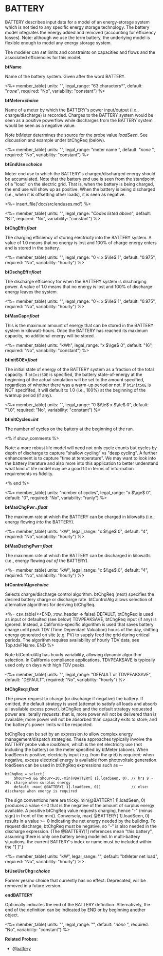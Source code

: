 # BATTERY

BATTERY describes input data for a model of an energy-storage system which is not tied to any specific energy storage technology. The battery model integrates the energy added and removed (accounting for efficiency losses). Note: although we use the term battery, the underlying model is flexible enough to model any energy storage system.

The modeler can set limits and constraints on capacities and flows and the associated efficiencies for this model.

**btName**

Name of the battery system. Given after the word BATTERY.

<%= member_table(
  units: "",
  legal_range: "63 characters*",
  default: "*none*",
  required: "No",
  variability: "constant")
  %>

**btMeter=*choice***

Name of a meter by which the BATTERY's power input/output (i.e., charge/discharge) is recorded. Charges to the BATTERY system would be seen as a positive powerflow while discharges from the BATTERY system would be seen as a negative value.

Note btMeter determines the source for the probe value *loadSeen*.  See discussion and example under btChgReq (below).

<%= member_table(
  units: "",
  legal_range: "meter name ",
  default: "*none* ",
  required: "No",
  variability: "constant")
  %>

**btEndUse=*choice***

Meter end use to which the BATTERY's charged/discharged energy should be accumulated. Note that the battery end use is seen from the standpoint of a "load" on the electric grid. That is, when the battery is being charged, the end use will show up as positive. When the battery is being discharged (i.e., when it is offsetting other loads), it is seen as negative.

<%= insert_file('doc/src/enduses.md') %>

<%= member_table(
  units: "",
  legal_range: "*Codes listed above*",
  default: "BT",
  required: "No",
  variability: "constant")
  %>

**btChgEff=*float***

The charging efficiency of storing electricity into the BATTERY system. A value of 1.0 means that no energy is lost and 100% of charge energy enters and is stored in the battery.

<%= member_table(
  units: "",
  legal_range: "0 < x $\\le$ 1",
  default: "0.975",
  required: "No",
  variability: "hourly")
  %>

**btDschgEff=*float***

The discharge efficiency for when the BATTERY system is discharging power. A value of 1.0 means that no energy is lost and 100% of discharge energy leaves the system.

<%= member_table(
  units: "",
  legal_range: "0 < x $\\le$ 1",
  default: "0.975",
  required: "No",
  variability: "hourly")
  %>

**btMaxCap=*float***

This is the maximum amount of energy that can be stored in the BATTERY system in kilowatt-hours. Once the BATTERY has reached its maximum capacity, no additional energy will be stored.

<%= member_table(
  units: "kWh",
  legal_range: "x $\\ge$ 0",
  default: "16",
  required: "No",
  variability: "constant")
  %>

**btInitSOE=*float***

The initial state of energy of the BATTERY system as a fraction of the total capacity. If `btInitSOE` is specified, the battery state-of-energy at the beginning of the actual simulation will be set to the amount specified, regardless of whether there was a warm-up period or not. If `btInitSOE` is NOT specififed, it will default to 1.0 (i.e., 100%) at the beginning of the warmup period (if any).

<%= member_table(
  units: "",
  legal_range: "0 $\\le$ x $\\le$ 0",
  default: "1.0",
  required: "No",
  variability: "constant")
  %>

**btInitCycles=*int***

The number of cycles on the battery at the beginning of the run.

<% if show_comments %>

Note: a more robust life model will need not only cycle counts but cycles by depth of discharge to capture "shallow cycling" vs "deep cycling". A further enhancement is to capture "time at temperature". We may want to look into the battery literature and also more into this application to better understand what kind of life model may be a good fit in terms of information requirements vs fidelity.

<% end %>

<%= member_table(
  units: "number of cycles",
  legal_range: "x $\\ge$ 0",
  default: "0",
  required: "No",
  variability: "runly")
  %>

**btMaxChgPwr=*float***

The maximum rate at which the BATTERY can be charged in kilowatts (i.e., energy flowing *into* the BATTERY).

<%= member_table(
  units: "kW",
  legal_range: "x $\\ge$ 0",
  default: "4",
  required: "No",
  variability: "hourly")
  %>

**btMaxDschgPwr=*float***

The maximum rate at which the BATTERY can be discharged in kilowatts (i.e., energy flowing *out of* the BATTERY).

<%= member_table(
  units: "kW",
  legal_range: "x $\\ge$ 0",
  default: "4",
  required: "No",
  variability: "hourly")
  %>

**btControlAlg=*choice***

Selects charge/discharge control algorithm.  btChgReq (next) specifies the desired battery charge or discharge rate.  btControlAlg allows selection of alternative algorithms for deriving btChgReq.

<%= csv_table(<<END, :row_header => false)
DEFAULT,        btChgReq is used as input or defaulted (see below)
TDVPEAKSAVE,    btChgReq input (if any) is ignored.  Instead&comma; a California-specific algorithm is used that saves battery charge until peak TDV (Time Dependant Valuation) hours of the day&comma; shifting energy generated on site (e.g. PV) to supply feed the grid during critical periods.  The algorithm requires availability of hourly TDV data&comma; see Top.tdvFName.
END
%>

Note btControlAlg has hourly variability, allowing dynamic algorithm selection.  In California compliance applications, TDVPEAKSAVE is typically used only on days with high TDV peaks.

<%= member_table(
  units: "",
  legal_range: "DEFAULT or TDVPEAKSAVE",
  default: "DEFAULT",
  required: "No",
  variability: "hourly")
  %>

**btChgReq=*float***

The power request to charge (or discharge if negative) the battery. If omitted, the default strategy is used (attempt to satisfy all loads and absorb all available excess power).  btChgReq and the default strategy requested power are literally *requests*: that is, more power will not be delivered than is available; more power will not be absorbed than capacity exits to store; and the battery's power limits will be respected.

btChgReq can be set by an expression to allow complex energy management/dispatch strategies.  These approaches typically involve the BATTERY probe value *loadSeen*, which is the net electricity use (not including the battery) on the meter specified by btMeter (above).  When loadSeen is positive, electricity input (e.g. from the grid) is required; when negative, excess electrical energy is available from photovoltaic generation. loadSeen can be used in btChgReq expressions such as --

    btChgReq = select(
        $hour>=9 && $hour<=20,-min(@BATTERY[ 1].loadSeen, 0), // hrs 9 - 20: charge when surplus energy
        default -max( @BATTERY[ 1].loadSeen, 0))              // else: discharge when energy is required

The sign conventions here are tricky.  min(@BATTERY[ 1].loadSeen, 0) produces a value <=0 that is the negative of the amount of surplus energy available.  A positive btChgReq value requests charging, hence "-" (minus sign) in front of the min().  Conversely, max( @BATTERY[ 1].loadSeen, 0) results in a value >= 0 indicating the net energy needed by the building.  To request discharge, btChgReq must be negative, so "-" is also needed in the discharge expression.  (The @BATTERY[1] references mean "this battery", assuming there is only one battery being modelled.  In multi-battery situations, the current BATTERY's index or name must be included within the "[  ]".)

<%= member_table(
  units: "kW",
  legal_range: "",
  default: "btMeter net load",
  required: "No",
  variability: "hourly")
  %>

**btUseUsrChg=*choice***

Former yes/no choice that currently has no effect.  Deprecated, will be removed in a future version.

**endBATTERY**

Optionally indicates the end of the BATTERY definition. Alternatively, the end of the definition can be indicated by END or by beginning another object.

<%= member_table(
  units: "",
  legal_range: "",
  default: "*none* ",
  required: "No",
  variability: "constant")
  %>

<!--
Probes? Control strategies?

SOE

-->

**Related Probes:**

- @[battery](#p_battery)

